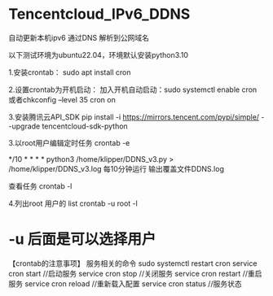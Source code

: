 # Tencentcloud_IPv6_DDNS
自动更新本机ipv6 通过DNS 解析到公网域名

以下测试环境为ubuntu22.04，环境默认安装python3.10

1.安装crontab：
sudo apt install cron

2.设置crontab为开机启动：
加入开机自动启动：sudo systemctl enable cron   
或者chkconfig –level 35 cron on

3.安装腾讯云API_SDK
pip install -i https://mirrors.tencent.com/pypi/simple/ --upgrade tencentcloud-sdk-python

3.以root用户编辑定时任务
crontab -e

*/10 * * * * python3 /home/klipper/DDNS_v3.py > /home/klipper/DDNS_v3.log
每10分钟运行 输出覆盖文件DDNS.log

查看任务
crontab -l

4.列出root  用户的 list
crontab -u root -l  
# -u 后面是可以选择用户

【crontab的注意事项】
服务相关的命令
sudo systemctl restart cron
service cron start //启动服务
service cron stop //关闭服务
service cron restart //重启服务
service cron reload //重新载入配置
service cron status	//服务状态
